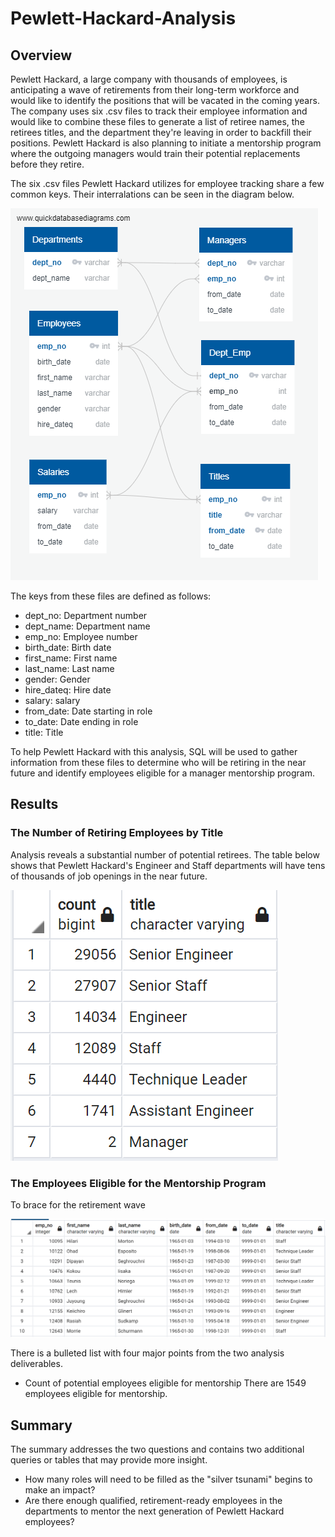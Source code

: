 # Pewlett-Hackard-Analysis

## Overview
Pewlett Hackard, a large company with thousands of employees, is anticipating a wave of retirements from their long-term workforce and would like to identify the positions that will be vacated in the coming years. The company uses six .csv files to track their employee information and would like to combine these files to generate a list of retiree names, the retirees titles, and the department they're leaving in order to backfill their positions. Pewlett Hackard is also planning to initiate a mentorship program where the outgoing managers would train their potential replacements before they retire.

The six .csv files Pewlett Hackard utilizes for employee tracking share a few common keys. Their interralations can be seen in the diagram below. 

![PW-ERD](https://github.com/jp3tty/Pewlett-Hackard-Analysis/blob/main/Images/EmployeeDB.png)

The keys from these files are defined as follows:
* dept_no: Department number
* dept_name: Department name
* emp_no: Employee number
* birth_date: Birth date
* first_name: First name
* last_name: Last name
* gender: Gender
* hire_dateq: Hire date
* salary: salary
* from_date: Date starting in role
* to_date: Date ending in role
* title: Title

To help Pewlett Hackard with this analysis, SQL will be used to gather information from these files to determine who will be retiring in the near future and identify employees eligible for a manager mentorship program.

## Results
### The Number of Retiring Employees by Title

Analysis reveals a substantial number of potential retirees. The table below shows that Pewlett Hackard's Engineer and Staff departments will have tens of thousands of job openings in the near future. 

![RetiringTitles](https://github.com/jp3tty/Pewlett-Hackard-Analysis/blob/main/Images/RetiringTitleCount.PNG)


### The Employees Eligible for the Mentorship Program
To brace for the retirement wave 

![MentorshipEligibility](https://github.com/jp3tty/Pewlett-Hackard-Analysis/blob/main/Images/MentorshipEligibility.PNG)

There is a bulleted list with four major points from the two analysis deliverables.


* Count of potential employees eligible for mentorship
There are 1549 employees eligible for mentorship.


## Summary

The summary addresses the two questions and contains two additional queries or tables that may provide more insight.

* How many roles will need to be filled as the "silver tsunami" begins to make an impact?
* Are there enough qualified, retirement-ready employees in the departments to mentor the next generation of Pewlett Hackard employees?